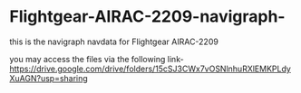# Flightgear-AIRAC-2209-navigraph-
this is the navigraph navdata for Flightgear AIRAC-2209

you may access the files via the following link-
https://drive.google.com/drive/folders/15cSJ3CWx7vOSNlnhuRXlEMKPLdyXuAGN?usp=sharing
